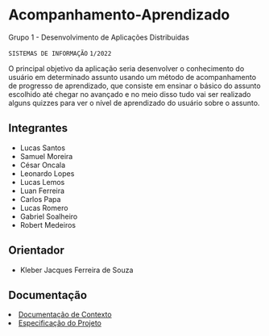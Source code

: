 # Acompanhamento-Aprendizado
Grupo 1 - Desenvolvimento de Aplicações Distribuidas

`SISTEMAS DE INFORMAÇÃO`
`1/2022`

O principal objetivo da aplicação seria desenvolver o conhecimento do usuário em  determinado assunto usando um  método de acompanhamento de progresso de aprendizado, que consiste em ensinar  o básico  do assunto escolhido até chegar no avançado e no meio disso tudo vai ser realizado alguns quizzes para ver o nível de aprendizado do usuário sobre o assunto.

## Integrantes

* Lucas Santos
* Samuel Moreira
* César Oncala
* Leonardo Lopes
* Lucas Lemos
* Luan Ferreira
* Carlos Papa
* Lucas Romero
* Gabriel Soalheiro
* Robert Medeiros 

## Orientador

* Kleber Jacques Ferreira de Souza

## Documentação
<li><a href="Documentação/01 - Documentação de contexto.md">Documentação de Contexto</a></li>
<li><a href="Documentação/02 - Especificação.md">Especificação do Projeto</a></li>
